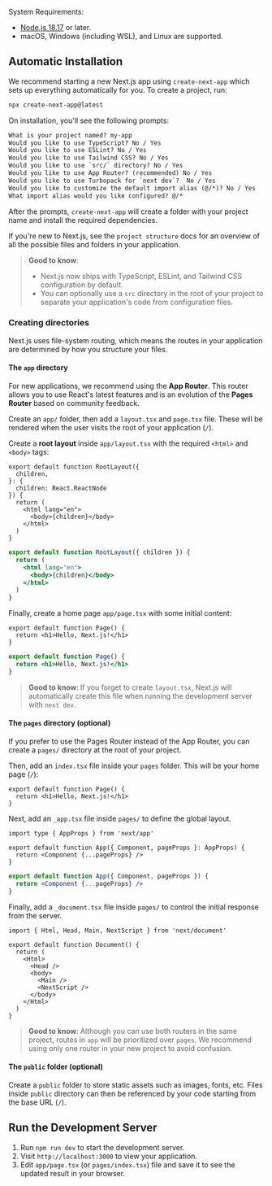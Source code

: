 System Requirements:

- [Node.js 18.17](https://nodejs.org/) or later.
- macOS, Windows (including WSL), and Linux are supported.

## Automatic Installation

We recommend starting a new Next.js app using `create-next-app` which sets up everything automatically for you. To create a project, run:

```bash filename="Terminal"
npx create-next-app@latest
```

On installation, you'll see the following prompts:

```txt filename="Terminal"
What is your project named? my-app
Would you like to use TypeScript? No / Yes
Would you like to use ESLint? No / Yes
Would you like to use Tailwind CSS? No / Yes
Would you like to use `src/` directory? No / Yes
Would you like to use App Router? (recommended) No / Yes
Would you like to use Turbopack for `next dev`?  No / Yes
Would you like to customize the default import alias (@/*)? No / Yes
What import alias would you like configured? @/*
```

After the prompts, `create-next-app` will create a folder with your project name and install the required dependencies.

If you're new to Next.js, see the `project structure` docs for an overview of all the possible files and folders in your application.

> **Good to know**:
>
> - Next.js now ships with TypeScript, ESLint, and Tailwind CSS configuration by default.
> - You can optionally use a `src` directory in the root of your project to separate your application's code from configuration files.

### Creating directories

Next.js uses file-system routing, which means the routes in your application are determined by how you structure your files.

#### The `app` directory

For new applications, we recommend using the **App Router**. This router allows you to use React's latest features and is an evolution of the **Pages Router** based on community feedback.

Create an `app/` folder, then add a `layout.tsx` and `page.tsx` file. These will be rendered when the user visits the root of your application (`/`).

Create a **root layout** inside `app/layout.tsx` with the required `<html>` and `<body>` tags:

```tsx filename="app/layout.tsx" switcher
export default function RootLayout({
  children,
}: {
  children: React.ReactNode
}) {
  return (
    <html lang="en">
      <body>{children}</body>
    </html>
  )
}
```

```jsx filename="app/layout.js" switcher
export default function RootLayout({ children }) {
  return (
    <html lang="en">
      <body>{children}</body>
    </html>
  )
}
```

Finally, create a home page `app/page.tsx` with some initial content:

```tsx filename="app/page.tsx" switcher
export default function Page() {
  return <h1>Hello, Next.js!</h1>
}
```

```jsx filename="app/page.js" switcher
export default function Page() {
  return <h1>Hello, Next.js!</h1>
}
```

> **Good to know**: If you forget to create `layout.tsx`, Next.js will automatically create this file when running the development server with `next dev`.

#### The `pages` directory (optional)

If you prefer to use the Pages Router instead of the App Router, you can create a `pages/` directory at the root of your project.

Then, add an `index.tsx` file inside your `pages` folder. This will be your home page (`/`):

```tsx filename="pages/index.tsx" switcher
export default function Page() {
  return <h1>Hello, Next.js!</h1>
}
```

Next, add an `_app.tsx` file inside `pages/` to define the global layout.

```tsx filename="pages/_app.tsx" switcher
import type { AppProps } from 'next/app'

export default function App({ Component, pageProps }: AppProps) {
  return <Component {...pageProps} />
}
```

```jsx filename="pages/_app.js" switcher
export default function App({ Component, pageProps }) {
  return <Component {...pageProps} />
}
```

Finally, add a `_document.tsx` file inside `pages/` to control the initial response from the server.

```tsx filename="pages/_document.tsx" switcher
import { Html, Head, Main, NextScript } from 'next/document'

export default function Document() {
  return (
    <Html>
      <Head />
      <body>
        <Main />
        <NextScript />
      </body>
    </Html>
  )
}
```

> **Good to know**: Although you can use both routers in the same project, routes in `app` will be prioritized over `pages`. We recommend using only one router in your new project to avoid confusion.

#### The `public` folder (optional)

Create a `public` folder to store static assets such as images, fonts, etc. Files inside `public` directory can then be referenced by your code starting from the base URL (`/`).

## Run the Development Server

1. Run `npm run dev` to start the development server.
2. Visit `http://localhost:3000` to view your application.
3. Edit `app/page.tsx` (or `pages/index.tsx`) file and save it to see the updated result in your browser.